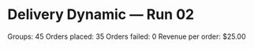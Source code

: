 # Delivery Dynamic — Run 02

Groups: 45
Orders placed: 35
Orders failed: 0
Revenue per order: $25.00